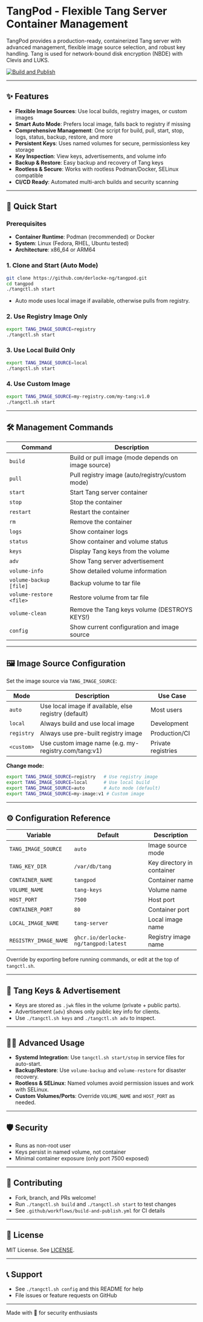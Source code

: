 # TangPod - Flexible Tang Server Container Management

TangPod provides a production-ready, containerized Tang server with advanced management, flexible image source selection, and robust key handling. Tang is used for network-bound disk encryption (NBDE) with Clevis and LUKS.

[![Build and Publish](https://github.com/derlocke-ng/tangpod/actions/workflows/build-and-publish.yml/badge.svg)](https://github.com/derlocke-ng/tangpod/actions/workflows/build-and-publish.yml)

---

## ✨ Features

- **Flexible Image Sources**: Use local builds, registry images, or custom images
- **Smart Auto Mode**: Prefers local image, falls back to registry if missing
- **Comprehensive Management**: One script for build, pull, start, stop, logs, status, backup, restore, and more
- **Persistent Keys**: Uses named volumes for secure, permissionless key storage
- **Key Inspection**: View keys, advertisements, and volume info
- **Backup & Restore**: Easy backup and recovery of Tang keys
- **Rootless & Secure**: Works with rootless Podman/Docker, SELinux compatible
- **CI/CD Ready**: Automated multi-arch builds and security scanning

---

## 🚀 Quick Start

### Prerequisites

- **Container Runtime**: Podman (recommended) or Docker
- **System**: Linux (Fedora, RHEL, Ubuntu tested)
- **Architecture**: x86_64 or ARM64

### 1. Clone and Start (Auto Mode)

```bash
git clone https://github.com/derlocke-ng/tangpod.git
cd tangpod
./tangctl.sh start
```

- Auto mode uses local image if available, otherwise pulls from registry.

### 2. Use Registry Image Only

```bash
export TANG_IMAGE_SOURCE=registry
./tangctl.sh start
```

### 3. Use Local Build Only

```bash
export TANG_IMAGE_SOURCE=local
./tangctl.sh start
```

### 4. Use Custom Image

```bash
export TANG_IMAGE_SOURCE=my-registry.com/my-tang:v1.0
./tangctl.sh start
```

---

## 🛠️ Management Commands

| Command                  | Description                                      |
|--------------------------|--------------------------------------------------|
| `build`                  | Build or pull image (mode depends on image source)|
| `pull`                   | Pull registry image (auto/registry/custom mode)   |
| `start`                  | Start Tang server container                      |
| `stop`                   | Stop the container                              |
| `restart`                | Restart the container                           |
| `rm`                     | Remove the container                            |
| `logs`                   | Show container logs                             |
| `status`                 | Show container and volume status                |
| `keys`                   | Display Tang keys from the volume               |
| `adv`                    | Show Tang server advertisement                  |
| `volume-info`            | Show detailed volume information                |
| `volume-backup [file]`   | Backup volume to tar file                       |
| `volume-restore <file>`  | Restore volume from tar file                    |
| `volume-clean`           | Remove the Tang keys volume (DESTROYS KEYS!)    |
| `config`                 | Show current configuration and image source     |

---

## 🖼️ Image Source Configuration

Set the image source via `TANG_IMAGE_SOURCE`:

| Mode      | Description                                         | Use Case           |
|-----------|-----------------------------------------------------|--------------------|
| `auto`    | Use local image if available, else registry (default)| Most users         |
| `local`   | Always build and use local image                    | Development        |
| `registry`| Always use pre-built registry image                 | Production/CI      |
| `<custom>`| Use custom image name (e.g. my-registry.com/tang:v1)| Private registries |

**Change mode:**

```bash
export TANG_IMAGE_SOURCE=registry   # Use registry image
export TANG_IMAGE_SOURCE=local      # Use local build
export TANG_IMAGE_SOURCE=auto       # Auto mode (default)
export TANG_IMAGE_SOURCE=my-image:v1 # Custom image
```

---

## ⚙️ Configuration Reference

| Variable             | Default                        | Description                  |
|----------------------|--------------------------------|------------------------------|
| `TANG_IMAGE_SOURCE`  | `auto`                         | Image source mode            |
| `TANG_KEY_DIR`       | `/var/db/tang`                 | Key directory in container   |
| `CONTAINER_NAME`     | `tangpod`                      | Container name               |
| `VOLUME_NAME`        | `tang-keys`                    | Volume name                  |
| `HOST_PORT`          | `7500`                         | Host port                    |
| `CONTAINER_PORT`     | `80`                           | Container port               |
| `LOCAL_IMAGE_NAME`   | `tang-server`                  | Local image name             |
| `REGISTRY_IMAGE_NAME`| `ghcr.io/derlocke-ng/tangpod:latest` | Registry image name   |

Override by exporting before running commands, or edit at the top of `tangctl.sh`.

---

## 🔑 Tang Keys & Advertisement

- Keys are stored as `.jwk` files in the volume (private + public parts).
- Advertisement (`adv`) shows only public key info for clients.
- Use `./tangctl.sh keys` and `./tangctl.sh adv` to inspect.

---

## 🧑‍💻 Advanced Usage

- **Systemd Integration**: Use `tangctl.sh start/stop` in service files for auto-start.
- **Backup/Restore**: Use `volume-backup` and `volume-restore` for disaster recovery.
- **Rootless & SELinux**: Named volumes avoid permission issues and work with SELinux.
- **Custom Volumes/Ports**: Override `VOLUME_NAME` and `HOST_PORT` as needed.

---

## 🛡️ Security

- Runs as non-root user
- Keys persist in named volume, not container
- Minimal container exposure (only port 7500 exposed)

---

## 🤝 Contributing

- Fork, branch, and PRs welcome!
- Run `./tangctl.sh build` and `./tangctl.sh start` to test changes
- See `.github/workflows/build-and-publish.yml` for CI details

---

## 📄 License

MIT License. See [LICENSE](LICENSE).

---

## 📞 Support

- See `./tangctl.sh config` and this README for help
- File issues or feature requests on GitHub

---

Made with 🥝 for security enthusiasts
